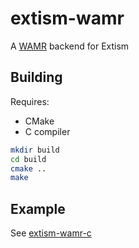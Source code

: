 # extism-wamr

A [WAMR](https://github.com/bytecodealliance/wasm-micro-runtime) backend for Extism

## Building

Requires:
- CMake
- C compiler

```bash
mkdir build
cd build
cmake ..
make
```

## Example

See [extism-wamr-c](blob/main/bin/extism-wamr.c)
